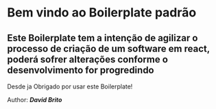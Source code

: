 <h1>Bem vindo ao Boilerplate padrão</h1>

<h2>Este Boilerplate tem a intenção de agilizar o processo de criação de um software em react, poderá sofrer alterações conforme o desenvolvimento for progredindo</h2>

<p>Desde ja Obrigado por usar este Boilerplate!</p>

<p>Author: <strong><em>David Brito</em></strong></p>